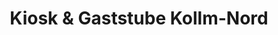 ---
title: "Kiosk & Gaststube Kollm-Nord"
url: /quitzdorf-am-see/kiosk-und-gaststube-kollm-nord/
shop: Kiosk
---